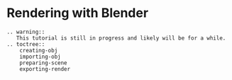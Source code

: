 <!---
title: Blender
path: /buildtheearth/rendering/blender
version: 1.0.0
authors:
    - @VapoR
--->
Rendering with Blender
==================================================
```eval_rst
.. warning::
   This tutorial is still in progress and likely will be for a while.
.. toctree::
    creating-obj
    importing-obj
    preparing-scene
    exporting-render
```
